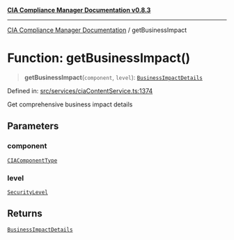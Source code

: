 [**CIA Compliance Manager Documentation v0.8.3**](../README.md)

***

[CIA Compliance Manager Documentation](../globals.md) / getBusinessImpact

# Function: getBusinessImpact()

> **getBusinessImpact**(`component`, `level`): [`BusinessImpactDetails`](../interfaces/BusinessImpactDetails.md)

Defined in: [src/services/ciaContentService.ts:1374](https://github.com/Hack23/cia-compliance-manager/blob/368d5a1330a94df78d48c65d28962bd0f7cab363/src/services/ciaContentService.ts#L1374)

Get comprehensive business impact details

## Parameters

### component

[`CIAComponentType`](../type-aliases/CIAComponentType.md)

### level

[`SecurityLevel`](../type-aliases/SecurityLevel.md)

## Returns

[`BusinessImpactDetails`](../interfaces/BusinessImpactDetails.md)
